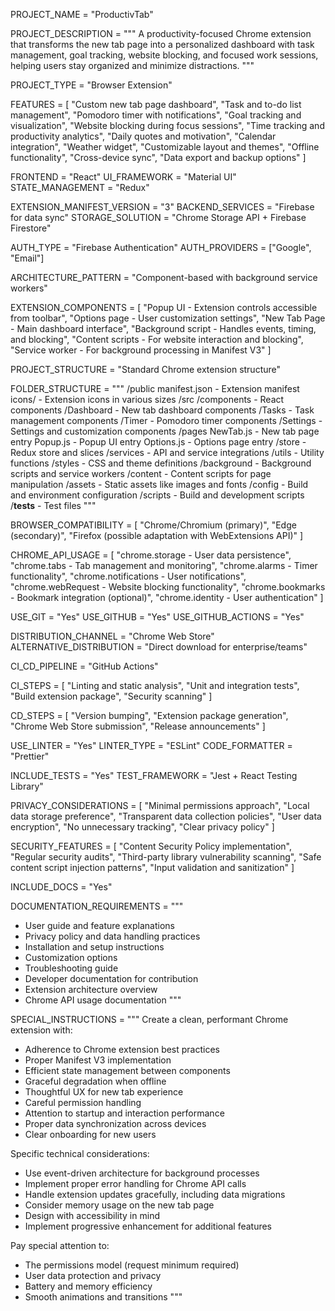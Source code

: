 <!-- 
GENESIS PROJECT SPECIFICATION - CHROME EXTENSION
-->

<!--===============================================================================-->
<!-- PROJECT BASICS -->
<!--===============================================================================-->

PROJECT_NAME = "ProductivTab"

PROJECT_DESCRIPTION = """
A productivity-focused Chrome extension that transforms the new tab page into a
personalized dashboard with task management, goal tracking, website blocking,
and focused work sessions, helping users stay organized and minimize distractions.
"""

<!--===============================================================================-->
<!-- PROJECT TYPE -->
<!--===============================================================================-->

PROJECT_TYPE = "Browser Extension"

<!--===============================================================================-->
<!-- CORE FEATURES -->
<!--===============================================================================-->

FEATURES = [
    "Custom new tab page dashboard",
    "Task and to-do list management",
    "Pomodoro timer with notifications",
    "Goal tracking and visualization",
    "Website blocking during focus sessions",
    "Time tracking and productivity analytics",
    "Daily quotes and motivation",
    "Calendar integration",
    "Weather widget",
    "Customizable layout and themes",
    "Offline functionality",
    "Cross-device sync",
    "Data export and backup options"
]

<!--===============================================================================-->
<!-- TECHNOLOGY STACK -->
<!--===============================================================================-->

FRONTEND = "React"
UI_FRAMEWORK = "Material UI"
STATE_MANAGEMENT = "Redux"

EXTENSION_MANIFEST_VERSION = "3"
BACKEND_SERVICES = "Firebase for data sync"
STORAGE_SOLUTION = "Chrome Storage API + Firebase Firestore"

AUTH_TYPE = "Firebase Authentication"
AUTH_PROVIDERS = ["Google", "Email"]

<!--===============================================================================-->
<!-- ARCHITECTURE PATTERNS -->
<!--===============================================================================-->

ARCHITECTURE_PATTERN = "Component-based with background service workers"

EXTENSION_COMPONENTS = [
    "Popup UI - Extension controls accessible from toolbar",
    "Options page - User customization settings",
    "New Tab Page - Main dashboard interface",
    "Background script - Handles events, timing, and blocking",
    "Content scripts - For website interaction and blocking",
    "Service worker - For background processing in Manifest V3"
]

<!--===============================================================================-->
<!-- PROJECT STRUCTURE -->
<!--===============================================================================-->

PROJECT_STRUCTURE = "Standard Chrome extension structure"

FOLDER_STRUCTURE = """
/public
  manifest.json - Extension manifest
  icons/ - Extension icons in various sizes
/src
  /components - React components
    /Dashboard - New tab dashboard components
    /Tasks - Task management components
    /Timer - Pomodoro timer components
    /Settings - Settings and customization components
  /pages
    NewTab.js - New tab page entry
    Popup.js - Popup UI entry
    Options.js - Options page entry
  /store - Redux store and slices
  /services - API and service integrations
  /utils - Utility functions
  /styles - CSS and theme definitions
  /background - Background scripts and service workers
  /content - Content scripts for page manipulation
/assets - Static assets like images and fonts
/config - Build and environment configuration
/scripts - Build and development scripts
/__tests__ - Test files
"""

<!--===============================================================================-->
<!-- BROWSER CONSIDERATIONS -->
<!--===============================================================================-->

BROWSER_COMPATIBILITY = [
    "Chrome/Chromium (primary)",
    "Edge (secondary)",
    "Firefox (possible adaptation with WebExtensions API)"
]

CHROME_API_USAGE = [
    "chrome.storage - User data persistence",
    "chrome.tabs - Tab management and monitoring",
    "chrome.alarms - Timer functionality",
    "chrome.notifications - User notifications",
    "chrome.webRequest - Website blocking functionality",
    "chrome.bookmarks - Bookmark integration (optional)",
    "chrome.identity - User authentication"
]

<!--===============================================================================-->
<!-- VERSION CONTROL & DISTRIBUTION -->
<!--===============================================================================-->

USE_GIT = "Yes"
USE_GITHUB = "Yes"
USE_GITHUB_ACTIONS = "Yes"

DISTRIBUTION_CHANNEL = "Chrome Web Store"
ALTERNATIVE_DISTRIBUTION = "Direct download for enterprise/teams"

<!--===============================================================================-->
<!-- CONTINUOUS INTEGRATION & DEPLOYMENT -->
<!--===============================================================================-->

CI_CD_PIPELINE = "GitHub Actions"

CI_STEPS = [
    "Linting and static analysis",
    "Unit and integration tests",
    "Build extension package",
    "Security scanning"
]

CD_STEPS = [
    "Version bumping",
    "Extension package generation",
    "Chrome Web Store submission",
    "Release announcements"
]

<!--===============================================================================-->
<!-- CODE QUALITY & STANDARDS -->
<!--===============================================================================-->

USE_LINTER = "Yes"
LINTER_TYPE = "ESLint"
CODE_FORMATTER = "Prettier"

INCLUDE_TESTS = "Yes"
TEST_FRAMEWORK = "Jest + React Testing Library"

<!--===============================================================================-->
<!-- PRIVACY & SECURITY -->
<!--===============================================================================-->

PRIVACY_CONSIDERATIONS = [
    "Minimal permissions approach",
    "Local data storage preference",
    "Transparent data collection policies",
    "User data encryption",
    "No unnecessary tracking",
    "Clear privacy policy"
]

SECURITY_FEATURES = [
    "Content Security Policy implementation",
    "Regular security audits",
    "Third-party library vulnerability scanning",
    "Safe content script injection patterns",
    "Input validation and sanitization"
]

<!--===============================================================================-->
<!-- DOCUMENTATION -->
<!--===============================================================================-->

INCLUDE_DOCS = "Yes"

DOCUMENTATION_REQUIREMENTS = """
- User guide and feature explanations
- Privacy policy and data handling practices
- Installation and setup instructions
- Customization options
- Troubleshooting guide
- Developer documentation for contribution
- Extension architecture overview
- Chrome API usage documentation
"""

<!--===============================================================================-->
<!-- SPECIAL INSTRUCTIONS -->
<!--===============================================================================-->

SPECIAL_INSTRUCTIONS = """
Create a clean, performant Chrome extension with:
- Adherence to Chrome extension best practices
- Proper Manifest V3 implementation
- Efficient state management between components
- Graceful degradation when offline
- Thoughtful UX for new tab experience
- Careful permission handling
- Attention to startup and interaction performance
- Proper data synchronization across devices
- Clear onboarding for new users

Specific technical considerations:
- Use event-driven architecture for background processes
- Implement proper error handling for Chrome API calls
- Handle extension updates gracefully, including data migrations
- Consider memory usage on the new tab page
- Design with accessibility in mind
- Implement progressive enhancement for additional features

Pay special attention to:
- The permissions model (request minimum required)
- User data protection and privacy
- Battery and memory efficiency
- Smooth animations and transitions
""" 
